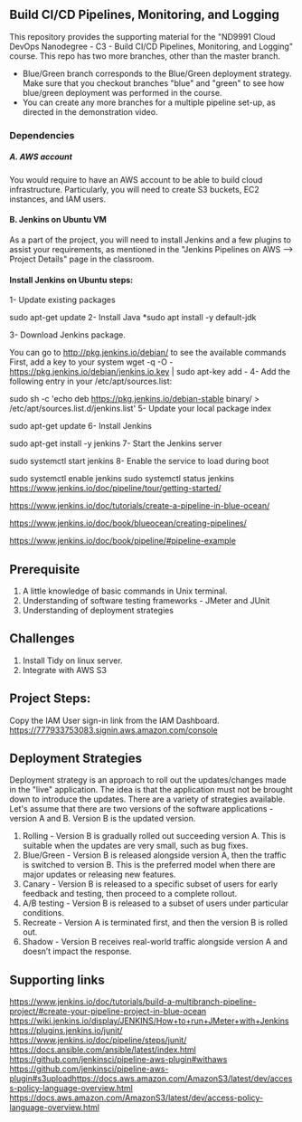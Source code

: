 ## Build CI/CD Pipelines, Monitoring, and Logging
This repository provides the supporting material for the "ND9991 Cloud DevOps Nanodegree - C3 - Build CI/CD Pipelines, Monitoring, and Logging" course. This repo has two more branches, other than the master branch.

* Blue/Green branch corresponds to the Blue/Green deployment strategy. Make sure that you checkout branches "blue" and "green" to see how blue/green deployment was performed in the course.
* You can create any more branches for a multiple pipeline set-up, as directed in the demonstration video.

### Dependencies
##### A. AWS account
You would require to have an AWS account to be able to build cloud infrastructure. Particularly, you will need to create S3 buckets, EC2 instances, and IAM users.

#### B. Jenkins on Ubuntu VM
As a part of the project, you will need to install Jenkins and a few plugins to assist your requirements, as mentioned in the "Jenkins Pipelines on AWS --> Project Details" page in the classroom.

#### Install Jenkins on Ubuntu steps:

1- Update existing packages

sudo apt-get update
2- Install Java *sudo apt install -y default-jdk

3- Download Jenkins package.

You can go to http://pkg.jenkins.io/debian/ to see the available commands
First, add a key to your system wget -q -O - https://pkg.jenkins.io/debian/jenkins.io.key | sudo apt-key add -
4- Add the following entry in your /etc/apt/sources.list:

sudo sh -c 'echo deb https://pkg.jenkins.io/debian-stable binary/ > /etc/apt/sources.list.d/jenkins.list'
5- Update your local package index

sudo apt-get update
6- Install Jenkins

sudo apt-get install -y jenkins
7- Start the Jenkins server

sudo systemctl start jenkins
8- Enable the service to load during boot

sudo systemctl enable jenkins
sudo systemctl status jenkins
https://www.jenkins.io/doc/pipeline/tour/getting-started/

https://www.jenkins.io/doc/tutorials/create-a-pipeline-in-blue-ocean/

https://www.jenkins.io/doc/book/blueocean/creating-pipelines/

https://www.jenkins.io/doc/book/pipeline/#pipeline-example

## Prerequisite
1. A little knowledge of basic commands in Unix terminal.
2. Understanding of software testing frameworks - JMeter and JUnit
3. Understanding of deployment strategies

## Challenges
1. Install Tidy on linux server.
2. Integrate with AWS S3

## Project Steps:

Copy the IAM User sign-in link from the IAM Dashboard.
https://777933753083.signin.aws.amazon.com/console


## Deployment Strategies
Deployment strategy is an approach to roll out the updates/changes made in the "live" application. The idea is that the application must not be brought down to introduce the updates. There are a variety of strategies available. Let's assume that there are two versions of the software applications - version A and B. Version B is the updated version.

1. Rolling - Version B is gradually rolled out succeeding version A. This is suitable when the updates are very small, such as bug fixes.
2. Blue/Green - Version B is released alongside version A, then the traffic is switched to version B. This is the preferred model when there are major updates or releasing new features.
3. Canary - Version B is released to a specific subset of users for early feedback and testing, then proceed to a complete rollout.
4. A/B testing - Version B is released to a subset of users under particular conditions.
5. Recreate - Version A is terminated first, and then the version B is rolled out.
6. Shadow - Version B receives real-world traffic alongside version A and doesn’t impact the response.

## Supporting links
https://www.jenkins.io/doc/tutorials/build-a-multibranch-pipeline-project/#create-your-pipeline-project-in-blue-ocean
https://wiki.jenkins.io/display/JENKINS/How+to+run+JMeter+with+Jenkins
https://plugins.jenkins.io/junit/
https://www.jenkins.io/doc/pipeline/steps/junit/
https://docs.ansible.com/ansible/latest/index.html
https://github.com/jenkinsci/pipeline-aws-plugin#withaws
https://github.com/jenkinsci/pipeline-aws-plugin#s3uploadhttps://docs.aws.amazon.com/AmazonS3/latest/dev/access-policy-language-overview.html
https://docs.aws.amazon.com/AmazonS3/latest/dev/access-policy-language-overview.html
